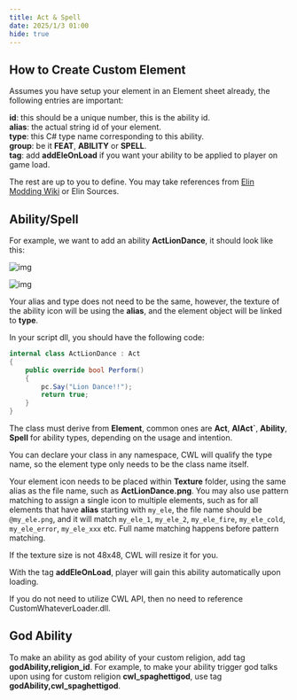 ```yaml
---
title: Act & Spell
date: 2025/1/3 01:00
hide: true
---
```


## How to Create Custom Element

Assumes you have setup your element in an Element sheet already, the following entries are important:

**id**: this should be a unique number, this is the ability id.  
**alias**: the actual string id of your element.  
**type**: this C# type name corresponding to this ability.  
**group**: be it **FEAT**, **ABILITY** or **SPELL**.  
**tag**: add **addEleOnLoad** if you want your ability to be applied to player on game load.  

The rest are up to you to define. You may take references from [Elin Modding Wiki](https://elin-modding-resources.github.io/Elin.Docs/) or Elin Sources.

## Ability/Spell

For example, we want to add an ability **ActLionDance**, it should look like this:

![img](https://i.postimg.cc/90PTN1r1/doc-custom-ele.png)

![img](https://i.postimg.cc/XY6Nv31Z/image.png)

Your alias and type does not need to be the same, however, the texture of the ability icon will be using the **alias**, and the element object will be linked to **type**.

In your script dll, you should have the following code:
```cs
internal class ActLionDance : Act
{
    public override bool Perform()
    {
        pc.Say("Lion Dance!!");
        return true;
    }
}
```

The class must derive from **Element**, common ones are **Act**, **AIAct`**, **Ability**, **Spell** for ability types, depending on the usage and intention.

You can declare your class in any namespace, CWL will qualify the type name, so the element type only needs to be the class name itself.

Your element icon needs to be placed within **Texture** folder, using the same alias as the file name, such as **ActLionDance.png**. You may also use pattern matching to assign a single icon to multiple elements, such as for all elements that have **alias** starting with `my_ele`, the file name should be `@my_ele.png`, and it will match `my_ele_1`, `my_ele_2`, `my_ele_fire`, `my_ele_cold`, `my_ele_error`, `my_ele_xxx` etc. Full name matching happens before pattern matching.

If the texture size is not 48x48, CWL will resize it for you.

With the tag **addEleOnLoad**, player will gain this ability automatically upon loading.

If you do not need to utilize CWL API, then no need to reference CustomWhateverLoader.dll.

## God Ability

To make an ability as god ability of your custom religion, add tag **godAbility,religion_id**. For example, to make your ability trigger god talks upon using for custom religion **cwl_spaghettigod**, use tag **godAbility,cwl_spaghettigod**.